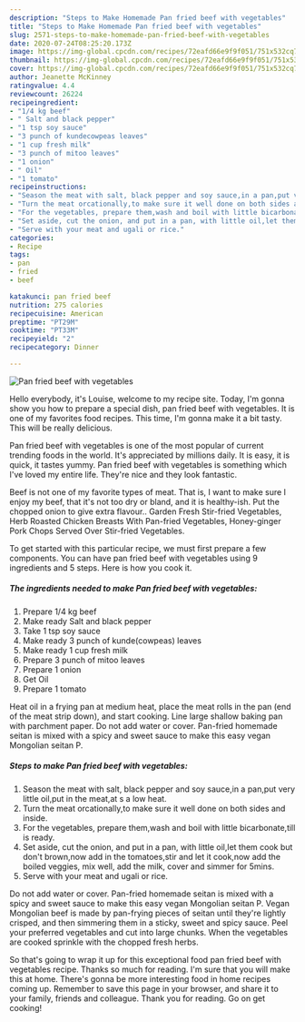 ```yaml
---
description: "Steps to Make Homemade Pan fried beef with vegetables"
title: "Steps to Make Homemade Pan fried beef with vegetables"
slug: 2571-steps-to-make-homemade-pan-fried-beef-with-vegetables
date: 2020-07-24T08:25:20.173Z
image: https://img-global.cpcdn.com/recipes/72eafd66e9f9f051/751x532cq70/pan-fried-beef-with-vegetables-recipe-main-photo.jpg
thumbnail: https://img-global.cpcdn.com/recipes/72eafd66e9f9f051/751x532cq70/pan-fried-beef-with-vegetables-recipe-main-photo.jpg
cover: https://img-global.cpcdn.com/recipes/72eafd66e9f9f051/751x532cq70/pan-fried-beef-with-vegetables-recipe-main-photo.jpg
author: Jeanette McKinney
ratingvalue: 4.4
reviewcount: 26224
recipeingredient:
- "1/4 kg beef"
- " Salt and black pepper"
- "1 tsp soy sauce"
- "3 punch of kundecowpeas leaves"
- "1 cup fresh milk"
- "3 punch of mitoo leaves"
- "1 onion"
- " Oil"
- "1 tomato"
recipeinstructions:
- "Season the meat with salt, black pepper and soy sauce,in a pan,put very little oil,put in the meat,at s a low heat."
- "Turn the meat orcationally,to make sure it well done on both sides and inside."
- "For the vegetables, prepare them,wash and boil with little bicarbonate,till is ready."
- "Set aside, cut the onion, and put in a pan, with little oil,let them cook but don&#39;t brown,now add in the tomatoes,stir and let it cook,now add the boiled veggies, mix well, add the milk, cover and simmer for 5mins."
- "Serve with your meat and ugali or rice."
categories:
- Recipe
tags:
- pan
- fried
- beef

katakunci: pan fried beef 
nutrition: 275 calories
recipecuisine: American
preptime: "PT29M"
cooktime: "PT33M"
recipeyield: "2"
recipecategory: Dinner

---
```



![Pan fried beef with vegetables](https://img-global.cpcdn.com/recipes/72eafd66e9f9f051/751x532cq70/pan-fried-beef-with-vegetables-recipe-main-photo.jpg)

Hello everybody, it's Louise, welcome to my recipe site. Today, I'm gonna show you how to prepare a special dish, pan fried beef with vegetables. It is one of my favorites food recipes. This time, I'm gonna make it a bit tasty. This will be really delicious.

Pan fried beef with vegetables is one of the most popular of current trending foods in the world. It's appreciated by millions daily. It is easy, it is quick, it tastes yummy. Pan fried beef with vegetables is something which I've loved my entire life. They're nice and they look fantastic.

Beef is not one of my favorite types of meat. That is, I want to make sure I enjoy my beef, that it&#39;s not too dry or bland, and it is healthy-ish. Put the chopped onion to give extra flavour.. Garden Fresh Stir-fried Vegetables, Herb Roasted Chicken Breasts With Pan-fried Vegetables, Honey-ginger Pork Chops Served Over Stir-fried Vegetables.


To get started with this particular recipe, we must first prepare a few components. You can have pan fried beef with vegetables using 9 ingredients and 5 steps. Here is how you cook it.

<!--inarticleads1-->

##### The ingredients needed to make Pan fried beef with vegetables:

1. Prepare 1/4 kg beef
1. Make ready  Salt and black pepper
1. Take 1 tsp soy sauce
1. Make ready 3 punch of kunde(cowpeas) leaves
1. Make ready 1 cup fresh milk
1. Prepare 3 punch of mitoo leaves
1. Prepare 1 onion
1. Get  Oil
1. Prepare 1 tomato


Heat oil in a frying pan at medium heat, place the meat rolls in the pan (end of the meat strip down), and start cooking. Line large shallow baking pan with parchment paper. Do not add water or cover. Pan-fried homemade seitan is mixed with a spicy and sweet sauce to make this easy vegan Mongolian seitan P. 

<!--inarticleads2-->

##### Steps to make Pan fried beef with vegetables:

1. Season the meat with salt, black pepper and soy sauce,in a pan,put very little oil,put in the meat,at s a low heat.
1. Turn the meat orcationally,to make sure it well done on both sides and inside.
1. For the vegetables, prepare them,wash and boil with little bicarbonate,till is ready.
1. Set aside, cut the onion, and put in a pan, with little oil,let them cook but don&#39;t brown,now add in the tomatoes,stir and let it cook,now add the boiled veggies, mix well, add the milk, cover and simmer for 5mins.
1. Serve with your meat and ugali or rice.


Do not add water or cover. Pan-fried homemade seitan is mixed with a spicy and sweet sauce to make this easy vegan Mongolian seitan P. Vegan Mongolian beef is made by pan-frying pieces of seitan until they&#39;re lightly crisped, and then simmering them in a sticky, sweet and spicy sauce. Peel your preferred vegetables and cut into large chunks. When the vegetables are cooked sprinkle with the chopped fresh herbs. 

So that's going to wrap it up for this exceptional food pan fried beef with vegetables recipe. Thanks so much for reading. I'm sure that you will make this at home. There's gonna be more interesting food in home recipes coming up. Remember to save this page in your browser, and share it to your family, friends and colleague. Thank you for reading. Go on get cooking!
